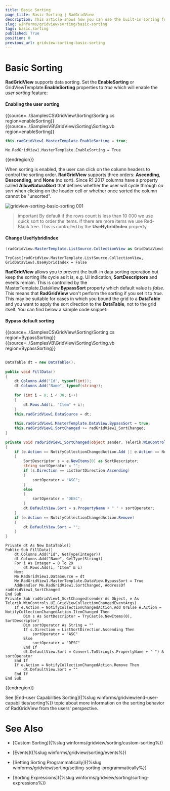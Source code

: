 ```yaml
---
title: Basic Sorting
page_title: Basic Sorting | RadGridView
description: This article shows how you can use the built-in sorting functionality. 
slug: winforms/gridview/sorting/basic-sorting
tags: basic,sorting
published: True
position: 0
previous_url: gridview-sorting-basic-sorting
---
```


# Basic Sorting

**RadGridView** supports data sorting. Set the __EnableSorting__ or GridViewTemplate.__EnableSorting__ properties to *true* which will enable the *user sorting* feature:

#### Enabling the user sorting

{{source=..\SamplesCS\GridView\Sorting\Sorting.cs region=enableSorting}} 
{{source=..\SamplesVB\GridView\Sorting\Sorting.vb region=enableSorting}} 

````C#
this.radGridView1.MasterTemplate.EnableSorting = true;

````
````VB.NET
Me.RadGridView1.MasterTemplate.EnableSorting = True

````

{{endregion}} 

When sorting is enabled, the user can click on the column headers to control the sorting order. **RadGridView** supports three orders: __Ascending__, __Descending__, and __None__ (no sort). Since R1 2017 columns have a property called **AllowNaturalSort** that defines whether the user will cycle through *no sort* when clicking on the header cell or whether once sorted the column cannot be "unsorted".

![gridview-sorting-basic-sorting 001](images/gridview-sorting-basic-sorting001.png)

>important By default if the rows count is less than 10 000 we use quick sort to order the items. If there are more items we use Red-Black tree. This is controlled by the __UseHybridIndex__ property.

#### Change UseHybridIndex

````C#
(radGridView.MasterTemplate.ListSource.CollectionView as GridDataView).UseHybridIndex = false;
````
````VB
TryCast(radGridView.MasterTemplate.ListSource.CollectionView, GridDataView).UseHybridIndex = False
````

**RadGridView** allows you to prevent the built-in data sorting operation but keep the sorting life cycle as it is, e.g. UI indication, **SortDescriptors** and events remain. This is controlled by the MasterTemplate.DataView.**BypassSort** property which default value is *false*. This means that **RadGridView** won't perform the sorting if you set it to *true*. This may be suitable for cases in which you bound the grid to a **DataTable** and you want to apply the sort direction to the **DataTable**, not to the grid itself. You can find below a sample code snippet:

#### Bypass default sorting

{{source=..\SamplesCS\GridView\Sorting\Sorting.cs region=BypassSorting}} 
{{source=..\SamplesVB\GridView\Sorting\Sorting.vb region=BypassSorting}} 

````C#
        
DataTable dt = new DataTable();
    
public void FillData()
{
    dt.Columns.Add("Id", typeof(int));
    dt.Columns.Add("Name", typeof(string));
    
    for (int i = 0; i < 30; i++)
    {
        dt.Rows.Add(i, "Item" + i);
    }
    this.radGridView1.DataSource = dt; 
        
    this.radGridView1.MasterTemplate.DataView.BypassSort = true;
    this.radGridView1.SortChanged += radGridView1_SortChanged;
}
    
private void radGridView1_SortChanged(object sender, Telerik.WinControls.UI.GridViewCollectionChangedEventArgs e)
{
    if (e.Action == NotifyCollectionChangedAction.Add || e.Action == NotifyCollectionChangedAction.ItemChanged)
    {
        SortDescriptor s = e.NewItems[0] as SortDescriptor;
        string sortOperator = "";
        if (s.Direction == ListSortDirection.Ascending)
        {
            sortOperator = "ASC";
        }
        else
        {
            sortOperator = "DESC";
        }
        dt.DefaultView.Sort = s.PropertyName + " " + sortOperator;
    }
    if (e.Action == NotifyCollectionChangedAction.Remove)
    {
        dt.DefaultView.Sort = "";
    }
}

````
````VB.NET
Private dt As New DataTable()
Public Sub FillData()
    dt.Columns.Add("Id", GetType(Integer))
    dt.Columns.Add("Name", GetType(String))
    For i As Integer = 0 To 29
        dt.Rows.Add(i, "Item" & i)
    Next
    Me.RadGridView1.DataSource = dt
    Me.RadGridView1.MasterTemplate.DataView.BypassSort = True
    AddHandler Me.RadGridView1.SortChanged, AddressOf radGridView1_SortChanged
End Sub
Private Sub radGridView1_SortChanged(sender As Object, e As Telerik.WinControls.UI.GridViewCollectionChangedEventArgs)
    If e.Action = NotifyCollectionChangedAction.Add OrElse e.Action = NotifyCollectionChangedAction.ItemChanged Then
        Dim s As SortDescriptor = TryCast(e.NewItems(0), SortDescriptor)
        Dim sortOperator As String = ""
        If s.Direction = ListSortDirection.Ascending Then
            sortOperator = "ASC"
        Else
            sortOperator = "DESC"
        End If
        dt.DefaultView.Sort = Convert.ToString(s.PropertyName + " ") & sortOperator
    End If
    If e.Action = NotifyCollectionChangedAction.Remove Then
        dt.DefaultView.Sort = ""
    End If
End Sub

````

{{endregion}} 


See [End-user Capabilities Sorting]({%slug winforms/gridview/end-user-capabilities/sorting%}) topic about more information on the sorting behavior of RadGridView from the users' perspective.
# See Also
* [Custom Sorting]({%slug winforms/gridview/sorting/custom-sorting%})

* [Events]({%slug winforms/gridview/sorting/events%})

* [Setting Sorting Programmatically]({%slug winforms/gridview/sorting/setting-sorting-programmatically%})

* [Sorting Expressions]({%slug winforms/gridview/sorting/sorting-expressions%})

